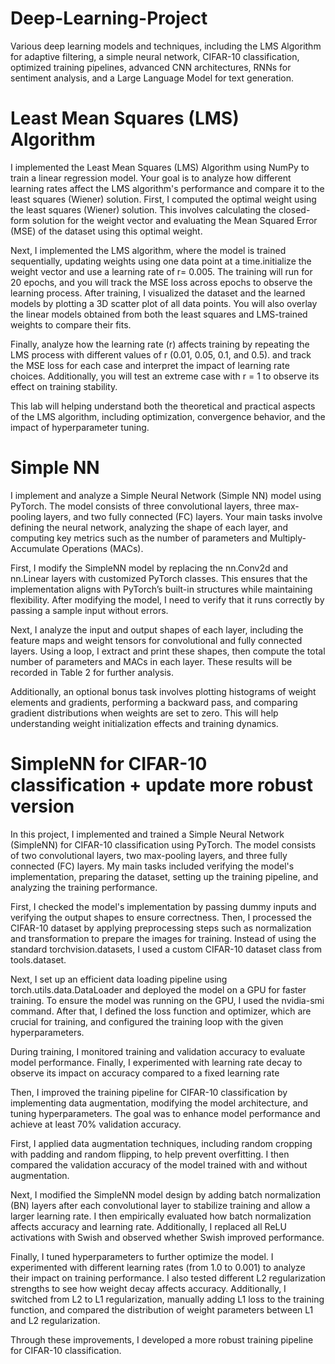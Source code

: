# Deep-Learning-Project
Various deep learning models and techniques, including the LMS Algorithm for adaptive filtering, a simple neural network, CIFAR-10 classification, optimized training pipelines, advanced CNN architectures, RNNs for sentiment analysis, and a Large Language Model for text generation. 
# Least Mean Squares (LMS) Algorithm
I implemented the Least Mean Squares (LMS) Algorithm using NumPy to train a linear regression model. Your goal is to analyze how different learning rates affect the LMS algorithm's performance and compare it to the least squares (Wiener) solution.
First, I computed the optimal weight using the least squares (Wiener) solution. This involves calculating the closed-form solution for the weight vector and evaluating the Mean Squared Error (MSE) of the dataset using this optimal weight.

Next, I implemented the LMS algorithm, where the model is trained sequentially, updating weights using one data point at a time.initialize the weight vector and use a learning rate of r= 0.005. The training will run for 20 epochs, and you will track the MSE loss across epochs to observe the learning process.
After training, I visualized the dataset and the learned models by plotting a 3D scatter plot of all data points. You will also overlay the linear models obtained from both the least squares and LMS-trained weights to compare their fits.

Finally, analyze how the learning rate (r) affects training by repeating the LMS process with different values of r (0.01, 0.05, 0.1, and 0.5). and track the MSE loss for each case and interpret the impact of learning rate choices. Additionally, you will test an extreme case with r = 1 to observe its effect on training stability.

This lab will helping understand both the theoretical and practical aspects of the LMS algorithm, including optimization, convergence behavior, and the impact of hyperparameter tuning.

# Simple NN
I implement and analyze a Simple Neural Network (Simple NN) model using PyTorch. The model consists of three convolutional layers, three max-pooling layers, and two fully connected (FC) layers. Your main tasks involve defining the neural network, analyzing the shape of each layer, and computing key metrics such as the number of parameters and Multiply-Accumulate Operations (MACs).

First, I modify the SimpleNN model by replacing the nn.Conv2d and nn.Linear layers with customized PyTorch classes. This ensures that the implementation aligns with PyTorch’s built-in structures while maintaining flexibility. After modifying the model, I need to verify that it runs correctly by passing a sample input without errors.

Next, I analyze the input and output shapes of each layer, including the feature maps and weight tensors for convolutional and fully connected layers. Using a loop, I extract and print these shapes, then compute the total number of parameters and MACs in each layer. These results will be recorded in Table 2 for further analysis.

Additionally, an optional bonus task involves plotting histograms of weight elements and gradients, performing a backward pass, and comparing gradient distributions when weights are set to zero. This will help understanding weight initialization effects and training dynamics.

# SimpleNN for CIFAR-10 classification + update more robust version
In this project, I implemented and trained a Simple Neural Network (SimpleNN) for CIFAR-10 classification using PyTorch. The model consists of two convolutional layers, two max-pooling layers, and three fully connected (FC) layers. My main tasks included verifying the model's implementation, preparing the dataset, setting up the training pipeline, and analyzing the training performance.

First, I checked the model's implementation by passing dummy inputs and verifying the output shapes to ensure correctness. Then, I processed the CIFAR-10 dataset by applying preprocessing steps such as normalization and transformation to prepare the images for training. Instead of using the standard torchvision.datasets, I used a custom CIFAR-10 dataset class from tools.dataset.

Next, I set up an efficient data loading pipeline using torch.utils.data.DataLoader and deployed the model on a GPU for faster training. To ensure the model was running on the GPU, I used the nvidia-smi command. After that, I defined the loss function and optimizer, which are crucial for training, and configured the training loop with the given hyperparameters.

During training, I monitored training and validation accuracy to evaluate model performance. Finally, I experimented with learning rate decay to observe its impact on accuracy compared to a fixed learning rate

Then, I improved the training pipeline for CIFAR-10 classification by implementing data augmentation, modifying the model architecture, and tuning hyperparameters. The goal was to enhance model performance and achieve at least 70% validation accuracy.

First, I applied data augmentation techniques, including random cropping with padding and random flipping, to help prevent overfitting. I then compared the validation accuracy of the model trained with and without augmentation.

Next, I modified the SimpleNN model design by adding batch normalization (BN) layers after each convolutional layer to stabilize training and allow a larger learning rate. I then empirically evaluated how batch normalization affects accuracy and learning rate. Additionally, I replaced all ReLU activations with Swish and observed whether Swish improved performance.

Finally, I tuned hyperparameters to further optimize the model. I experimented with different learning rates (from 1.0 to 0.001) to analyze their impact on training performance. I also tested different L2 regularization strengths to see how weight decay affects accuracy. Additionally, I switched from L2 to L1 regularization, manually adding L1 loss to the training function, and compared the distribution of weight parameters between L1 and L2 regularization.

Through these improvements, I developed a more robust training pipeline for CIFAR-10 classification.
